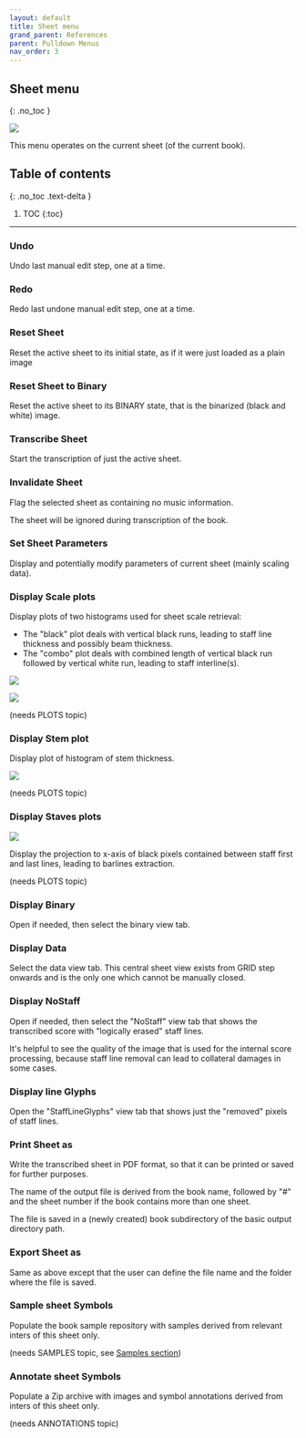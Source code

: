 ```yaml
---
layout: default
title: Sheet menu
grand_parent: References
parent: Pulldown Menus
nav_order: 3
---
```

## Sheet menu
{: .no_toc }

![](../assets/sheet_menu.png)

This menu operates on the current sheet (of the current book).

## Table of contents
{: .no_toc .text-delta }

1. TOC
{:toc}

---

### Undo

Undo last manual edit step, one at a time.

### Redo

Redo last undone manual edit step, one at a time.

### Reset Sheet

Reset the active sheet to its initial state, as if it were just loaded as a plain image

### Reset Sheet to Binary

Reset the active sheet to its BINARY state, that is the binarized (black and white) image.

### Transcribe Sheet

Start the transcription of just the active sheet.

### Invalidate Sheet

Flag the selected sheet as containing no music information.

The sheet will be ignored during transcription of the book.

### Set Sheet Parameters

Display and potentially modify parameters of current sheet (mainly scaling data).

### Display Scale plots

Display plots of two histograms used for sheet scale retrieval:
* The "black" plot deals with vertical black runs, leading to staff line thickness
and possibly beam thickness.
* The "combo" plot deals with combined length of vertical black run followed by vertical white run,
leading to staff interline(s).

![](../assets/black_plot.png)

![](../assets/combo_plot.png)

(needs PLOTS topic)

### Display Stem plot

Display plot of histogram of stem thickness.

![](../assets/stem_plot.png)

(needs PLOTS topic)

### Display Staves plots

![](../assets/staff_plot.png)

Display the projection to x-axis of black pixels contained between staff first and last lines,
leading to barlines extraction.

(needs PLOTS topic)

### Display Binary

Open if needed, then select the binary view tab.

### Display Data

Select the data view tab.
This central sheet view exists from GRID step onwards and is the only one which cannot be manually
closed.

### Display NoStaff

Open if needed, then select the "NoStaff" view tab that shows the transcribed score with
"logically erased" staff lines.

It's helpful to see the quality of the image that is used for the internal score processing,
because staff line removal can lead to collateral damages in some cases.

### Display line Glyphs

Open the "StaffLineGlyphs" view tab that shows just the "removed" pixels of staff lines.

### Print Sheet as

Write the transcribed sheet in PDF format, so that it can be printed or saved for further purposes.

The name of the output file is derived from the book name, followed by "\#" and the sheet number if
the book contains more than one sheet.

The file is saved in a (newly created) book subdirectory of the basic output directory path.

### Export Sheet as

Same as above except that the user can define the file name and the folder where the file is saved.

### Sample sheet Symbols

Populate the book sample repository with samples derived from relevant inters of this sheet only.

(needs SAMPLES topic, see [Samples section](../advanced/samples.md))  

### Annotate sheet Symbols

Populate a Zip archive with images and symbol annotations derived from inters of this sheet only.

(needs ANNOTATIONS topic)
